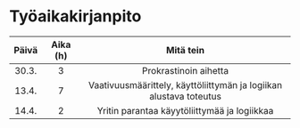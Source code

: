 # Työaikakirjanpito

| Päivä  | Aika (h) | Mitä tein             |
| :----: | :------: | :--------------------:| 
| 30.3.  | 3        | Prokrastinoin aihetta |
| 13.4.  | 7        | Vaativuusmäärittely, käyttöliittymän ja logiikan alustava toteutus |
| 14.4.  | 2        | Yritin parantaa käyytöliittymää ja logiikkaa|

